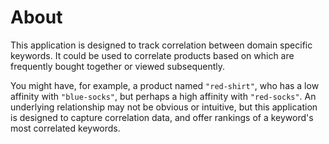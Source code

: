 # About

This application is designed to track correlation between domain specific keywords. It could be used to correlate products based on which are frequently bought together or viewed subsequently.

You might have, for example, a product named `"red-shirt"`, who has a low affinity with `"blue-socks"`, but perhaps a high affinity with `"red-socks"`. An underlying relationship may not be obvious or intuitive, but this application is designed to capture correlation data, and offer rankings of a keyword's most correlated keywords.
